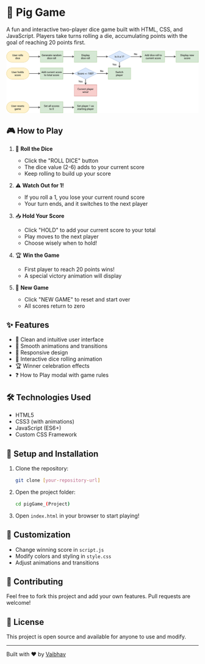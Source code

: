 # 🎲 Pig Game

A fun and interactive two-player dice game built with HTML, CSS, and JavaScript. Players take turns rolling a die, accumulating points with the goal of reaching 20 points first.

![Pig Game Preview](pig-game-flowchart.png)

## 🎮 How to Play

1. 🎲 **Roll the Dice**

   - Click the "ROLL DICE" button
   - The dice value (2-6) adds to your current score
   - Keep rolling to build up your score

2. ⚠️ **Watch Out for 1!**

   - If you roll a 1, you lose your current round score
   - Your turn ends, and it switches to the next player

3. 📥 **Hold Your Score**

   - Click "HOLD" to add your current score to your total
   - Play moves to the next player
   - Choose wisely when to hold!

4. 🏆 **Win the Game**

   - First player to reach 20 points wins!
   - A special victory animation will display

5. 🔄 **New Game**
   - Click "NEW GAME" to reset and start over
   - All scores return to zero

## ✨ Features

- 🎯 Clean and intuitive user interface
- 🎨 Smooth animations and transitions
- 📱 Responsive design
- 💫 Interactive dice rolling animation
- 🏆 Winner celebration effects
- ❓ How to Play modal with game rules

## 🛠️ Technologies Used

- HTML5
- CSS3 (with animations)
- JavaScript (ES6+)
- Custom CSS Framework

## 🚀 Setup and Installation

1. Clone the repository:

   ```bash
   git clone [your-repository-url]
   ```

2. Open the project folder:

   ```bash
   cd pigGame_(Project)
   ```

3. Open `index.html` in your browser to start playing!

## 🎨 Customization

- Change winning score in `script.js`
- Modify colors and styling in `style.css`
- Adjust animations and transitions

## 👥 Contributing

Feel free to fork this project and add your own features. Pull requests are welcome!

## 📝 License

This project is open source and available for anyone to use and modify.

---

Built with ❤️ by [Vaibhav](https://github.com/vaibhav13002)
